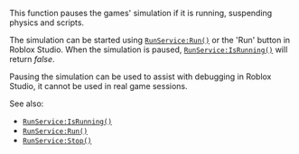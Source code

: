 This function pauses the games' simulation if it is running, suspending
physics and scripts.

The simulation can be started using [`RunService:Run()`](https://create.roblox.com/docs/reference/engine/classes/RunService#Run) or the 'Run'
button in Roblox Studio. When the simulation is paused,
[`RunService:IsRunning()`](https://create.roblox.com/docs/reference/engine/classes/RunService#IsRunning) will return *false*.

Pausing the simulation can be used to assist with debugging in Roblox
Studio, it cannot be used in real game sessions.

See also:

- [`RunService:IsRunning()`](https://create.roblox.com/docs/reference/engine/classes/RunService#IsRunning)
- [`RunService:Run()`](https://create.roblox.com/docs/reference/engine/classes/RunService#Run)
- [`RunService:Stop()`](https://create.roblox.com/docs/reference/engine/classes/RunService#Stop)